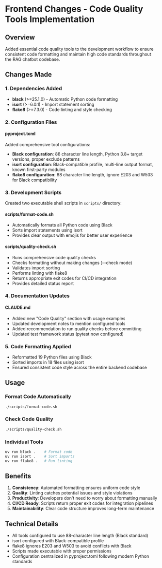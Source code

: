 # Frontend Changes - Code Quality Tools Implementation

## Overview
Added essential code quality tools to the development workflow to ensure consistent code formatting and maintain high code standards throughout the RAG chatbot codebase.

## Changes Made

### 1. Dependencies Added
- **black** (>=25.1.0) - Automatic Python code formatting
- **isort** (>=6.0.1) - Import statement sorting
- **flake8** (>=7.3.0) - Code linting and style checking

### 2. Configuration Files

#### pyproject.toml
Added comprehensive tool configurations:
- **Black configuration**: 88 character line length, Python 3.8+ target versions, proper exclude patterns
- **isort configuration**: Black-compatible profile, multi-line output format, known first-party modules
- **flake8 configuration**: 88 character line length, ignore E203 and W503 for Black compatibility

### 3. Development Scripts
Created two executable shell scripts in `scripts/` directory:

#### scripts/format-code.sh
- Automatically formats all Python code using Black
- Sorts import statements using isort
- Provides clear output with emojis for better user experience

#### scripts/quality-check.sh
- Runs comprehensive code quality checks
- Checks formatting without making changes (--check mode)
- Validates import sorting
- Performs linting with flake8
- Returns appropriate exit codes for CI/CD integration
- Provides detailed status report

### 4. Documentation Updates

#### CLAUDE.md
- Added new "Code Quality" section with usage examples
- Updated development notes to mention configured tools
- Added recommendation to run quality checks before committing
- Updated test framework status (pytest now configured)

### 5. Code Formatting Applied
- Reformatted 19 Python files using Black
- Sorted imports in 18 files using isort
- Ensured consistent code style across the entire backend codebase

## Usage

### Format Code Automatically
```bash
./scripts/format-code.sh
```

### Check Code Quality
```bash
./scripts/quality-check.sh
```

### Individual Tools
```bash
uv run black .    # Format code
uv run isort .    # Sort imports  
uv run flake8 .   # Run linting
```

## Benefits
1. **Consistency**: Automated formatting ensures uniform code style
2. **Quality**: Linting catches potential issues and style violations
3. **Productivity**: Developers don't need to worry about formatting manually
4. **CI/CD Ready**: Scripts return proper exit codes for integration pipelines
5. **Maintainability**: Clear code structure improves long-term maintenance

## Technical Details
- All tools configured to use 88-character line length (Black standard)
- isort configured with Black-compatible profile
- flake8 ignores E203 and W503 to avoid conflicts with Black
- Scripts made executable with proper permissions
- Configuration centralized in pyproject.toml following modern Python standards